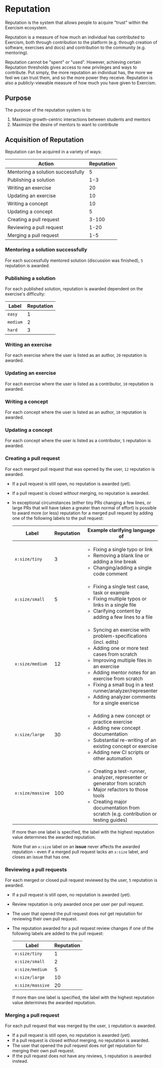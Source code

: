 # Reputation

Reputation is the system that allows people to acquire "trust" within the Exercism ecosystem.

Reputation is a measure of how much an individual has contributed to Exercism, both through contribution to the platform (e.g. through creation of software, exercises and docs) and contribution to the community (e.g. mentoring).

Reputation cannot be "spent" or "used". However, achieving certain Reputation thresholds gives access to new privileges and ways to contribute. Put simply, the more reputation an individual has, the more we feel we can trust them, and so the more power they receive. Reputation is also a publicly-viewable measure of how much you have given to Exercism.

## Purpose

The purpose of the reputation system is to:

1. Maximize growth-centric interactions between students and mentors
2. Maximize the desire of mentors to want to contribute

## Acquisition of Reputation

Reputation can be acquired in a variety of ways:

| Action                            | Reputation |
| --------------------------------- | ---------- |
| Mentoring a solution successfully | 5          |
| Publishing a solution             | 1-3        |
| Writing an exercise               | 20         |
| Updating an exercise              | 10         |
| Writing a concept                 | 10         |
| Updating a concept                | 5          |
| Creating a pull request           | 3-100      |
| Reviewing a pull request          | 1-20       |
| Merging a pull request            | 1-5        |

### Mentoring a solution successfully

For each successfully mentored solution (discussion was finished), `5` reputation is awarded.

### Publishing a solution

For each published solution, reputation is awarded dependent on the exercise's difficulty:

| Label    | Reputation |
| -------- | ---------- |
| `easy`   | 1          |
| `medium` | 2          |
| `hard`   | 3          |

### Writing an exercise

For each exercise where the user is listed as an author, `20` reputation is awarded.

### Updating an exercise

For each exercise where the user is listed as a contributor, `10` reputation is awarded.

### Writing a concept

For each concept where the user is listed as an author, `10` reputation is awarded.

### Updating a concept

For each concept where the user is listed as a contributor, `5` reputation is awarded.

### Creating a pull request

For each merged pull request that was opened by the user, `12` reputation is awarded.

- If a pull request is still open, no reputation is awarded (yet).
- If a pull request is closed _without_ merging, no reputation is awarded.
- In exceptional circumstances (either tiny PRs changing a few lines, or large PRs that will have taken a greater than normal of effort) is possible to award more (or less) reputation for a merged pull request by adding one of the following labels to the pull request:

  | Label            | Reputation | Example                                                                                                                                                                        clarifying language of                                                                                                                                                               |
  | ---------------- | ---------- | ------------------------------------------------------------------------------------------------------------------------------------------------------------------------------------------------------------------------------------------------------------------------------------------------------------------------------------------------------------------- |
  | `x:size/tiny`    | 3          | <ul><li>Fixing a single typo or link</li><li>Removing a blank line or adding a line break</li><li>Changing/adding a single code comment</li></ul>                                                                                                                                                                                                                   |
  | `x:size/small`   | 5          | <ul><li>Fixing a single test case, task or example</li><li>Fixing multiple typos or links in a single file</li><li>Clarifying content by adding a few lines to a file</li></ul>                                                                                                                                                                                     |
  | `x:size/medium`  | 12         | <ul><li>Syncing an exercise with problem-specifications (incl. edits)</li><li>Adding one or more test cases from scratch</li><li>Improving multiple files in an exercise</li><li>Adding mentor notes for an exercise from scratch</li><li>Fixing a small bug in a test runner/analyzer/representer</li><li>Adding analyzer comments for a single exericse</li></ul> |
  | `x:size/large`   | 30         | <ul><li>Adding a new concept or practice exercise</li><li>Adding new concept documentation</li><li>Substantial re-writing of an existing concept or exercise</li><li>Adding new CI scripts or other automation</li></ul>                                                                                                                                            |
  | `x:size/massive` | 100        | <ul><li>Creating a test-runner, analyzer, representer or generator from scratch</li><li>Major refactors to those tools</li><li>Creating major documentation from scratch (e.g. contribution or testing guides)</li></ul>                                                                                                                                            |

  If more than one label is specified, the label with the highest reputation value determines the awarded reputation.

  Note that an `x:size` label on an **issue** never affects the awarded reputation - even if a merged pull request lacks an `x:size` label, and closes an issue that has one.

### Reviewing a pull requests

For each merged or closed pull request reviewed by the user, `5` reputation is awarded.

- If a pull request is still open, no reputation is awarded (yet).
- Review reputation is only awarded once per user per pull request.
- The user that opened the pull request does _not_ get reputation for reviewing their own pull request.

- The reputation awarded for a pull request review changes if one of the following labels are added to the pull request:

  | Label            | Reputation |
  | ---------------- | ---------- |
  | `x:size/tiny`    | 1          |
  | `x:size/small`   | 2          |
  | `x:size/medium`  | 5          |
  | `x:size/large`   | 10         |
  | `x:size/massive` | 20         |

  If more than one label is specified, the label with the highest reputation value determines the awarded reputation.

### Merging a pull request

For each pull request that was merged by the user, `1` reputation is awarded.

- If a pull request is still open, no reputation is awarded (yet).
- If a pull request is closed _without_ merging, no reputation is awarded.
- The user that opened the pull request does _not_ get reputation for merging their own pull request.
- If the pull request does not have any reviews, `5` reputation is awarded instead.
